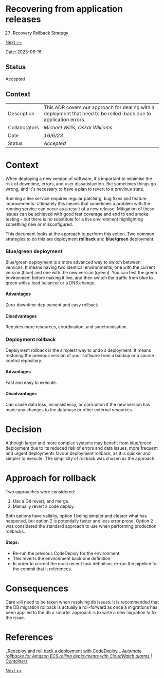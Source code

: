 # Recovering from application releases

27. Recovery Rollback Strategy

[Next >>](9999-end.md)

Date: 2023-06-16

## Status
Accepted

## Context

<table>
  <tr>
   <td>Description
   </td>
   <td>This ADR covers our approach for dealing with a deployment that need to be rolled-back due to application errors.
   </td>
  </tr>
  <tr>
   <td>Collaborators
   </td>
   <td><em>Michael Willis, Oskar Williams</em>
   </td>
  </tr>
  <tr>
   <td>Date
   </td>
   <td><em>16/6/23</em>
   </td>
  </tr>
  <tr>
   <td>Status
   </td>
   <td><em>Accepted</em>
   </td>
  </tr>
</table>


# Context

When deploying a new version of software, it's important to minimise the risk of downtime, errors, and user dissatisfaction. But sometimes things go wrong, and it's necessary to have a plan to revert to a previous state.

Running a live service requires regular patching, bug fixes and feature improvements.  Ultimately this means that sometimes a problem with the running service can occur as a result of a new release.  Mitigation of these issues can be achieved with good test coverage and end to end smoke testing - but there is no substitute for a live environment highlighting something new or misconfigured.

This document looks at the approach to perform this action.  Two common strategies to do this are deployment **rollback** and **blue/green** deployment.


### Blue/green deployment
Blue/green deployment is a more advanced way to switch between versions. It means having two identical environments, one with the current version (blue) and one with the new version (green). You can test the green environment before making it live, and then switch the traffic from blue to green with a load balancer or a DNS change.

#### Advantages
Zero-downtime deployment and easy rollback

#### Disadvantages
Requires more resources, coordination, and synchronisation.

### Deployment rollback
Deployment rollback is the simplest way to undo a deployment. It means restoring the previous version of your software from a backup or a source control repository.

#### Advantages
Fast and easy to execute.

#### Disadvantages
Can cause data loss, inconsistency, or corruption if the new version has made any changes to the database or other external resources.


# Decision
Although larger and more complex systems may benefit from blue/green deployment due to its reduced risk of errors and data issues, more frequent and urgent deployments favour deployment rollback, as it is quicker and simpler to execute. The simplicity of rollback was chosen as the approach.


# Approach for rollback
Two approaches were considered:

1. Use a Git revert, and merge.
2. Manually revert a code deploy.

Both options have validity, option 1 being simpler and clearer what has happened, but option 2 is potentially faster and less error prone.  Option 2 was considered the standard approach to use when performing production rollbacks.

#### Steps:

* Re-run the previous CodeDeploy for the environment.
* This reverts the environment back one definition
* In order to correct the most recent task definition, re-run the pipeline for the commit that it references.


# Consequences
Care will need to be taken when resolving db issues. It is recommended that the DB migration rollback is actually a roll-forward as once a migrations has been applied to the db a smarter approach is to write a new migration to fix the issue.


# References
_[Redeploy and roll back a deployment with CodeDeploy](https://docs.aws.amazon.com/codedeploy/latest/userguide/deployments-rollback-and-redeploy.html) _
_[Automate rollbacks for Amazon ECS rolling deployments with CloudWatch alarms | Containers](https://aws.amazon.com/blogs/containers/automate-rollbacks-for-amazon-ecs-rolling-deployments-with-cloudwatch-alarms/)_

[Next >>](9999-end.md)
